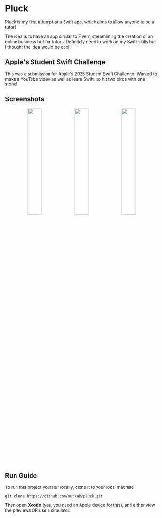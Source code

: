# Pluck
Pluck is my first attempt at a Swift app, which aims to allow anyone to be a tutor!

The idea is to have an app similar to Fiverr, streamlining the creation of an online business but for tutors. Definitely need to work on my Swift skills but I thought the idea would be cool!

## Apple's Student Swift Challenge
This was a submission for Apple's 2025 Student Swift Challenge. Wanted to make a YouTube video as well as learn Swift, so hit two birds with one stone!

## Screenshots
<p align="center">
    <img src="https://github.com/user-attachments/assets/48a0e382-18b5-4f70-8d88-e1eb8e61f584" width="30%">
    <img src="https://github.com/user-attachments/assets/f327d6d1-ea29-4a96-b490-b61379050113" width="30%">
    <img src="https://github.com/user-attachments/assets/035a7a4f-1e04-4310-aa1e-34d3b7788fc4" width="30%">
</p>

## Run Guide
To run this project yourself locally, clone it to your local machine
```
git clone https://github.com/ouckah/pluck.git
```

Then open **Xcode** (yes, you need an Apple device for this), and either view the previews OR use a simulator.

